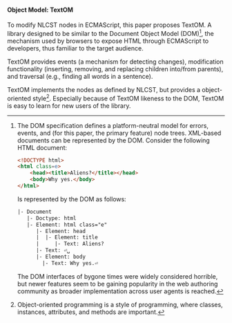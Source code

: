 #### Object Model: TextOM

To modify NLCST nodes in ECMAScript, this paper proposes TextOM. A library designed to be similar to the Document Object Model (DOM)[^1], the mechanism used by browsers to expose HTML through ECMAScript to developers, thus familiar to the target audience.

TextOM provides events (a mechanism for detecting changes), modification functionality (inserting, removing, and replacing children into/from parents), and traversal (e.g., finding all words in a sentence).

TextOM implements the nodes as defined by NLCST, but provides a object-oriented style[^2]. Especially because of TextOM likeness to the DOM, TextOM is easy to learn for new users of the library.

[^1]:
    The DOM specification defines a platform-neutral model for errors, events, and (for this paper, the primary feature) node trees. XML-based documents can be represented by the DOM. Consider the following HTML document: 

    ```html
    <!DOCTYPE html>
    <html class=e>
        <head><title>Aliens?</title></head>
        <body>Why yes.</body>
    </html>
    ```

    Is represented by the DOM as follows:

    ```html
    |- Document
       |- Doctype: html
       |- Element: html class="e"
          |- Element: head
          |  |- Element: title
          |     |- Text: Aliens?
          |- Text: ⏎␣
          |- Element: body
            |- Text: Why yes.⏎
    ```

    The DOM interfaces of bygone times were widely considered horrible, but newer features seem to be gaining popularity in the web authoring community as broader implementation across user agents is reached.

[^2]: Object-oriented programming is a style of programming, where classes, instances, attributes, and methods are important.

